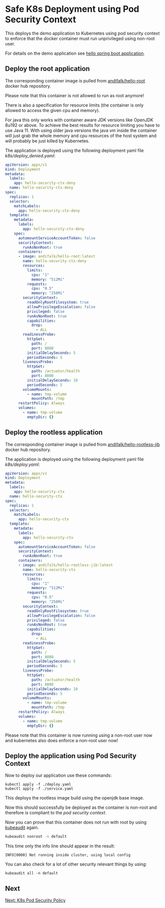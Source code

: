 # Safe K8s Deployment using Pod Security Context

This deploys the demo application to Kubernetes using pod security context
to enforce that the docker container must run unprivileged using non-root user.

For details on the demo application see [hello spring boot application](../step1-hello-spring-boot).

## Deploy the root application

The corresponding container image is pulled from [andifalk/hello-root](https://cloud.docker.com/repository/registry-1.docker.io/andifalk/hello-root) docker hub repository.

Please note that this container is not allowed to run as root anymore!

There is also a specification for resource limits (the container is only allowed to access the given cpu and memory).

For java this only works with container aware JDK versions like OpenJDK 8u192 or above.
To achieve the best results for resource limiting you have to use Java 11.
With using older java versions the java vm inside the container will just grab the whole memory and
cpu resources of the host system and will probably be just killed by Kubernetes.

The application is deployed using the following deployment yaml file _k8s/deploy_denied.yaml_:

```yaml
apiVersion: apps/v1
kind: Deployment
metadata:
  labels:
    app: hello-security-ctx-deny
  name: hello-security-ctx-deny
spec:
  replicas: 1
  selector:
    matchLabels:
      app: hello-security-ctx-deny
  template:
    metadata:
      labels:
        app: hello-security-ctx-deny
    spec:
      automountServiceAccountToken: false
      securityContext:
        runAsNonRoot: true
      containers:
      - image: andifalk/hello-root:latest
        name: hello-security-ctx-deny
        resources:
          limits:
            cpu: "1"
            memory: "512Mi"
          requests:
            cpu: "0.5"
            memory: "256Mi"
        securityContext:
          readOnlyRootFilesystem: true
          allowPrivilegeEscalation: false
          privileged: false
          runAsNonRoot: true
          capabilities:
            drop:
              - ALL
        readinessProbe:
          httpGet:
            path: /
            port: 8080
          initialDelaySeconds: 5
          periodSeconds: 5
        livenessProbe:
          httpGet:
            path: /actuator/health
            port: 8080
          initialDelaySeconds: 10
          periodSeconds: 5
        volumeMounts:
          - name: tmp-volume
            mountPath: /tmp
      restartPolicy: Always
      volumes:
        - name: tmp-volume
          emptyDir: {}
```

## Deploy the rootless application

The corresponding container image is pulled from [andifalk/hello-rootless-jib](https://cloud.docker.com/repository/registry-1.docker.io/andifalk/hello-rootless-jib) docker hub repository.

The application is deployed using the following deployment yaml file _k8s/deploy.yaml_:

```yaml
apiVersion: apps/v1
kind: Deployment
metadata:
  labels:
    app: hello-security-ctx
  name: hello-security-ctx
spec:
  replicas: 1
  selector:
    matchLabels:
      app: hello-security-ctx
  template:
    metadata:
      labels:
        app: hello-security-ctx
    spec:
      automountServiceAccountToken: false
      securityContext:
        runAsNonRoot: true
      containers:
      - image: andifalk/hello-rootless-jib:latest
        name: hello-security-ctx
        resources:
          limits:
            cpu: "1"
            memory: "512Mi"
          requests:
            cpu: "0.5"
            memory: "256Mi"
        securityContext:
          readOnlyRootFilesystem: true
          allowPrivilegeEscalation: false
          privileged: false
          runAsNonRoot: true
          capabilities:
            drop:
              - ALL
        readinessProbe:
          httpGet:
            path: /
            port: 8080
          initialDelaySeconds: 5
          periodSeconds: 5
        livenessProbe:
          httpGet:
            path: /actuator/health
            port: 8080
          initialDelaySeconds: 10
          periodSeconds: 5
        volumeMounts:
          - name: tmp-volume
            mountPath: /tmp
      restartPolicy: Always
      volumes:
        - name: tmp-volume
          emptyDir: {}
```

Please note that this container is now running using a non-root user now and kubernetes
also does enforce a non-root user now!

## Deploy the application using Pod Security Context

Now to deploy our application use these commands:

```shell
kubectl apply -f ./deploy.yaml
kubectl apply -f ./service.yaml
```

This deploys the rootless image build using the openjdk base image.

Now this should successfully be deployed as the container is non-root and therefore is compliant to the _pod security context_.

Now you can prove that this container does not run with root by using [kubeaudit](https://github.com/Shopify/kubeaudit) again.

```bash
kubeaudit nonroot -n default
```

This time only the info line should appear in the result:

```shell
INFO[0000] Not running inside cluster, using local config
```

You can also check for a lot of other security relevant things by using:

```shell
kubeaudit all -n default
```

## Next

[Next: K8s Pod Security Policy](../step8-pod-security-admission)
